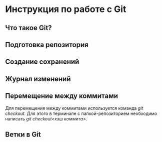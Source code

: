 # Инструкция по работе с Git

## Что такое Git?

## Подготовка репозитория

## Создание сохранений

## Журнал изменений

## Перемещение между коммитами
Для перемещения между коммитами используется команда *git checkout*. Для этого в терминале с папкой-репозиторием необходимо написать *git checkout<хэш коммита>*. 


## Ветки в Git

